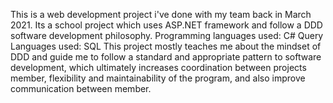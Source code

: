 This is a web development project i've done with my team back in March 2021.
Its a school project which uses ASP.NET framework and follow a DDD software development philosophy.
Programming languages used: C#
Query Languages used: SQL
This project mostly teaches me about the mindset of DDD and guide me to follow a standard and appropriate pattern to software development, which ultimately increases coordination between projects member, flexibility and maintainability of the program, and also improve communication between member.